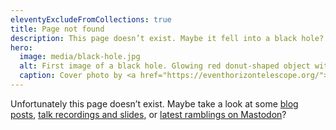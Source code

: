 ```yaml
---
eleventyExcludeFromCollections: true
title: Page not found
description: This page doesn’t exist. Maybe it fell into a black hole?
hero:
  image: media/black-hole.jpg
  alt: First image of a black hole. Glowing red donut-shaped object with yellow-white highlights. Pitch-black background.
  caption: Cover photo by <a href="https://eventhorizontelescope.org/">EHT Collaboration</a> on <a href="https://www.eso.org/public/images/eso1907a/">ESO</a>.
---
```


Unfortunately this page doesn’t exist. Maybe take a look at some [blog posts](blog.md), [talk recordings and slides](talks.md), or [latest ramblings on Mastodon](https://mastodon.social/@mvsde)?
